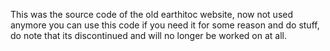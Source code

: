 This was the source code of the old earthitoc website, now not used anymore
you can use this code if you need it for some reason and do stuff, do note that its discontinued and will no longer be worked on at all.
